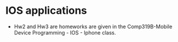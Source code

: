 # IOS applications

- Hw2 and Hw3 are homeworks are given in the Comp319B-Mobile Device Programming - IOS - Iphone class. 
